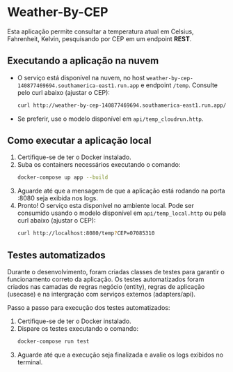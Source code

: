 # Weather-By-CEP

Esta aplicação permite consultar a temperatura atual em Celsius, Fahrenheit, Kelvin, pesquisando por CEP em um endpoint **REST**.

## Executando a aplicação na nuvem
* O serviço está disponível na nuvem, no host `weather-by-cep-140877469694.southamerica-east1.run.app` e endpoint `/temp`. Consulte pelo curl abaixo (ajustar o CEP):
    ```bash
    curl http://weather-by-cep-140877469694.southamerica-east1.run.app/temp?CEP=07085310
    ```
    
* Se preferir, use o modelo disponível em `api/temp_cloudrun.http`.

## Como executar a aplicação local
1. Certifique-se de ter o Docker instalado.
2. Suba os containers necessários executando o comando:
    ```bash
    docker-compose up app --build
    ```
3. Aguarde até que a mensagem de que a aplicação está rodando na porta :8080 seja exibida nos logs.
4. Pronto! O serviço esta disponível no ambiente local. Pode ser consumido usando o modelo disponível em `api/temp_local.http` ou pela curl abaixo (ajustar o CEP):
    ```bash
    curl http://localhost:8080/temp?CEP=07085310
    ```

## Testes automatizados
Durante o desenvolvimento, foram criadas classes de testes para garantir o funcionamento correto da aplicação. Os testes automatizados foram criados nas camadas de regras negócio (entity), regras de aplicação (usecase) e na intergração com serviços externos (adapters/api).

Passo a passo para execução dos testes automatizados:
1. Certifique-se de ter o Docker instalado.
2. Dispare os testes executando o comando:
    ```bash
    docker-compose run test
    ```
3. Aguarde até que a execução seja finalizada e avalie os logs exibidos no terminal.